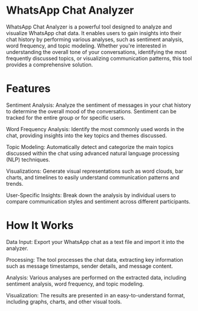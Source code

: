 # WhatsApp Chat Analyzer

WhatsApp Chat Analyzer is a powerful tool designed to analyze and visualize WhatsApp chat data. It enables users to gain insights into their chat history by performing various analyses, such as sentiment analysis, word frequency, and topic modeling. Whether you're interested in understanding the overall tone of your conversations, identifying the most frequently discussed topics, or visualizing communication patterns, this tool provides a comprehensive solution.

# Features
Sentiment Analysis: Analyze the sentiment of messages in your chat history to determine the overall mood of the conversations. Sentiment can be tracked for the entire group or for specific users.

Word Frequency Analysis: Identify the most commonly used words in the chat, providing insights into the key topics and themes discussed.

Topic Modeling: Automatically detect and categorize the main topics discussed within the chat using advanced natural language processing (NLP) techniques.

Visualizations: Generate visual representations such as word clouds, bar charts, and timelines to easily understand communication patterns and trends.

User-Specific Insights: Break down the analysis by individual users to compare communication styles and sentiment across different participants.


# How It Works
Data Input: Export your WhatsApp chat as a text file and import it into the analyzer.

Processing: The tool processes the chat data, extracting key information such as message timestamps, sender details, and message content.

Analysis: Various analyses are performed on the extracted data, including sentiment analysis, word frequency, and topic modeling.

Visualization: The results are presented in an easy-to-understand format, including graphs, charts, and other visual tools.
